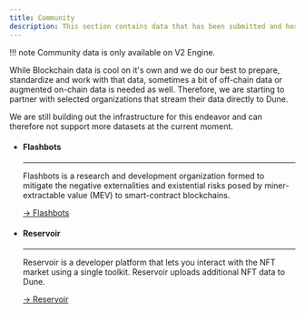 ```yaml
---
title: Community
description: This section contains data that has been submitted and hosted on Dune by 3rd party data providers
---
```


!!! note
    Community data is only available on V2 Engine.

While Blockchain data is cool on it's own and we do our best to prepare, standardize and work with that data, sometimes a bit of off-chain data or augmented on-chain data is needed as well. Therefore, we are starting to partner with selected organizations that stream their data directly to Dune.

We are still building out the infrastructure for this endeavor and can therefore not support more datasets at the current moment.

<div class="grid cards" markdown>

-   #### Flashbots

    ---

    Flashbots is a research and development organization formed to mitigate the negative externalities and existential risks posed by miner-extractable value (MEV) to smart-contract blockchains.  
    
    [→ Flashbots](flashbots/index.md)

-   #### Reservoir

    ---

    Reservoir is a developer platform that lets you interact with the NFT market using a single toolkit. Reservoir uploads additional NFT data to Dune.  
    
    [→ Reservoir](reservoir/index.md)
    
</div>
